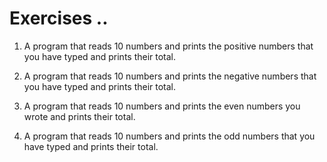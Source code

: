 # Exercises ..

1. A program that reads 10 numbers and prints the positive numbers that you have typed and prints their total.

2. A program that reads 10 numbers and prints the negative numbers that you have typed and prints their total.

3. A program that reads 10 numbers and prints the even numbers you wrote and prints their total.

4. A program that reads 10 numbers and prints the odd numbers that you have typed and prints their total.
